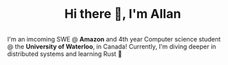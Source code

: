 <div id="user-content-toc" align="center">
  <ul align="center">
    <summary><h1 style="display: inline-block">Hi there 👋, I'm Allan </h1></summary>
  </ul>
</div>


I'm an imcoming SWE @ **Amazon** and 4th year Computer science student @ the **University of Waterloo**, in Canada! Currently, I'm diving deeper in distributed systems and learning Rust 🦀

